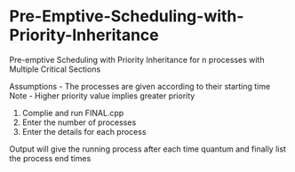 # Pre-Emptive-Scheduling-with-Priority-Inheritance
Pre-emptive Scheduling with Priority Inheritance for n processes with Multiple Critical Sections

Assumptions - The processes are given according to their starting time
Note - Higher priority value implies greater priority

1. Complie and run FINAL.cpp
2. Enter the number of processes
3. Enter the details for each process

Output will give the running process after each time quantum and finally list the process end times
